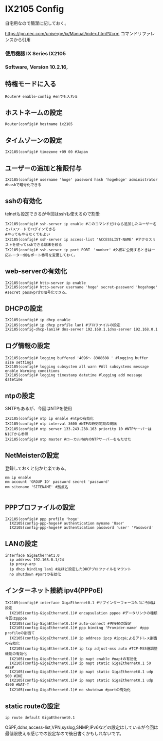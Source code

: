 # IX2105 Config

自宅用なので簡潔に記しておく。

https://jpn.nec.com/univerge/ix/Manual/index.html?#crm コマンドリファレンスから引用

### 使用機器 IX Series IX2105  
### Software, Version 10.2.16, 

## 特権モードに入る
```
Router# enable-config #enでも入れる
```
## ホストネームの設定
```IX2015
Router(config)# hostname ix2105 
```

## タイムゾーンの設定
```
IX2105(config)# timezone +09 00 #Japan
```

## ユーザーの追加と権限付与
```
IX2105(config)# username 'hoge' password hash 'hogehoge' administrator #hashで暗号化できる

```

## sshの有効化
telnetも設定できるが今回はsshも使えるので割愛
```
IX2105(config)# ssh-server ip enable #このコマンドだけなら追加したユーザー名とパスワードでログインできる
#やってもやらなくてもよい
IX2105(config)# ssh-server ip access-list 'ACCESSLIST-NAME' #アクセスリストを使ってsshできる端末を絞る
IX2105(config)# ssh-server ip port PORT　'number' #外部に公開するときは一応ルーター側もポート番号を変更しておく。
```
## web-serverの有効化
```
IX2105(config)# http-server ip enable
IX2105(config)# http-server username 'hoge' secret-password 'hogehoge' #secret passwprdで暗号化できる。
```
## DHCPの設定
```
IX2105(config)# ip dhcp enable
IX2105(config)# ip dhcp profile lan1 #プロファイルの設定
IX2105(config-dhcp-lan1)# dns-server 192.168.1.1dns-server 192.168.0.1
```
## ログ情報の設定
```
IX2105(config)# logging buffered '4096～ 8388608 ' #logging buffer size settings
IX2105(config)# logging subsystem all warn #All subsystems message enable Warning conditions
IX2105(config)# logging timestamp datetime #logging add message datetime
```

## ntpの設定
SNTPもあるが、今回はNTPを使用
```
IX2105(config)# ntp ip enable #ntpの有効化 
IX2105(config)# ntp interval 3600 #NTPの時刻同期の間隔
IX2105(config)# ntp server 133.243.238.163 priority 10 #NTPサーバーはNICTから参照
IX2105(config)# ntp master #ローカルNW内のNTPサーバーをもたせた
```

## NetMeisterの設定
登録しておくと何かと楽である。
```
nm ip enable 
nm account 'GROUP ID' password secret 'password'
nm sitename 'SITENAME' #拠点名
   
```
## PPPプロファイルの設定
```
IX2105(config)# ppp profile 'hoge' 
  IX2105(config-ppp-hoge)# authentication myname 'User' 
  IX2105(config-ppp-hoge)# authentication password 'user' 'Password'
```

## LANの設定
```
interface GigaEthernet1.0 
  ip address 192.168.0.1/24
  ip proxy-arp
  ip dhcp binding lan1 #先ほど設定したDHCPプロファイルをマウント
  no shutdown #portの有効化
```
## インターネット接続 ipv4(PPPoE)
```
IX2105(config)# interface GigaEthernet0.1 #サブインターフェース0.1に今回は設定
  IX2105(config-GigaEthernet0.1)# encapsulation pppoe #データリンクの種類　今回はpppoe
  IX2105(config-GigaEthernet0.1)# auto-connect #再接続の設定
  IX2105(config-GigaEthernet0.1)# ppp binding 'Provider-name' #ppp profileの割当て
  IX2105(config-GigaEthernet0.1)# ip address ipcp #ipcpによるアドレス割当の有効化
  IX2105(config-GigaEthernet0.1)# ip tcp adjust-mss auto #TCP-MSS値調整機能の有効化
  IX2105(config-GigaEthernet0.1)# ip napt enable #naptの有効化
  IX2105(config-GigaEthernet0.1)# ip napt static GigaEthernet0.1 50 #ESP
  IX2105(config-GigaEthernet0.1)# ip napt static GigaEthernet0.1 udp 500 #IKE
  IX2105(config-GigaEthernet0.1)# ip napt static GigaEthernet0.1 udp 4500 #NAT-T
  IX2105(config-GigaEthernet0.1)# no shutdown #portの有効化
```
## static routeの設定
```
ip route default GigaEthernet0.1 
```

OSPF,ddns,access-list,VPN,syslog,SNMP,IPv6などの設定はしているが今回は最低限使える感じでの設定なので後日書くかもしれないです。

